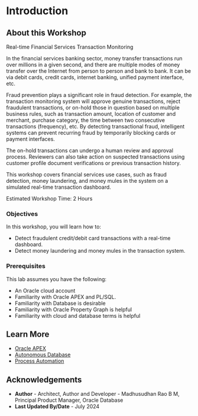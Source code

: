 # Introduction

## About this Workshop

Real-time Financial Services Transaction Monitoring

In the financial services banking sector, money transfer transactions run over millions in a given second, and there are multiple modes of money transfer over the Internet from person to person and bank to bank. It can be via debit cards, credit cards, internet banking, unified payment interface, etc.

Fraud prevention plays a significant role in fraud detection. For example, the transaction monitoring system will approve genuine transactions, reject fraudulent transactions, or on-hold those in question based on multiple business rules, such as transaction amount, location of customer and merchant, purchase category, the time between two consecutive transactions (frequency), etc. By detecting transactional fraud, intelligent systems can prevent recurring fraud by temporarily blocking cards or payment interfaces. 

The on-hold transactions can undergo a human review and approval process. Reviewers can also take action on suspected transactions using customer profile document verifications or previous transaction history.

This workshop covers financial services use cases, such as fraud detection, money laundering, and money mules in the system on a simulated real-time transaction dashboard.
  
Estimated Workshop Time: 2 Hours

### Objectives

In this workshop, you will learn how to:

* Detect fraudulent credit/debit card transactions with a real-time dashboard. 
* Detect money laundering and money mules in the transaction system. 

### Prerequisites
 
This lab assumes you have the following:

* An Oracle cloud account
* Familiarity with Oracle APEX and PL/SQL.  
* Familiarity with Database is desirable  
* Familiarity with Oracle Property Graph is helpful
* Familiarity with cloud and database terms is helpful
 
<!-- ### AI for Financial Services - Complete Demo and Architecture video

[Demo video on AI for Financial Services](youtube:R7UIFywtkno:large)

![Architecture](images/ai-for-fs-architecture.png " ") -->

## Learn More

* [Oracle APEX](https://apex.oracle.com/en/)
* [Autonomous Database](https://www.oracle.com/in/autonomous-database/)  
* [Process Automation](https://www.oracle.com/in/integration/process-automation/) 

## Acknowledgements

* **Author** - Architect, Author and Developer - Madhusudhan Rao B M, Principal Product Manager, Oracle Database
* **Last Updated By/Date** - July 2024
